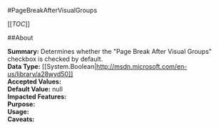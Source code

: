 #PageBreakAfterVisualGroups

[[_TOC_]]

##About

**Summary:**  Determines whether the "Page Break After Visual Groups" checkbox is checked by default.   
**Data Type:** [[System.Boolean|http://msdn.microsoft.com/en-us/library/a28wyd50]]  
**Accepted Values:**   
**Default Value:** null  
**Impacted Features:**   
**Purpose:**   
**Usage:**   
**Caveats:**   

